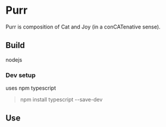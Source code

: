 # Purr
Purr is composition of Cat and Joy (in a conCATenative sense).

## Build
nodejs

### Dev setup
uses npm typescript
> npm install typescript --save-dev

## Use

